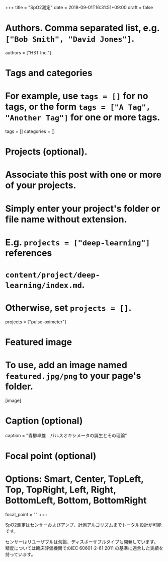 +++
title = "SpO2測定"
date = 2018-09-01T16:31:51+09:00
draft = false

# Authors. Comma separated list, e.g. `["Bob Smith", "David Jones"]`.
authors = ["HST Inc."]

# Tags and categories
# For example, use `tags = []` for no tags, or the form `tags = ["A Tag", "Another Tag"]` for one or more tags.
tags = []
categories = []


# Projects (optional).
#   Associate this post with one or more of your projects.
#   Simply enter your project's folder or file name without extension.
#   E.g. `projects = ["deep-learning"]` references 
#   `content/project/deep-learning/index.md`.
#   Otherwise, set `projects = []`.
projects = ["pulse-oximeter"]

# Featured image
# To use, add an image named `featured.jpg/png` to your page's folder. 
[image]
  # Caption (optional)
  caption = "青柳卓雄　パルスオキシメータの誕生とその理論"

  # Focal point (optional)
  # Options: Smart, Center, TopLeft, Top, TopRight, Left, Right, BottomLeft, Bottom, BottomRight
  focal_point = ""
+++

SpO2測定はセンサーおよびアンプ、計測アルゴリズムまでトータル設計が可能です。

センサーはリユーザブルは勿論、ディスポーザブルタイプも開発しています。
精度については臨床評価機関でのIEC 60601-2-61:2011 の基準に適合した実績を持っています。
